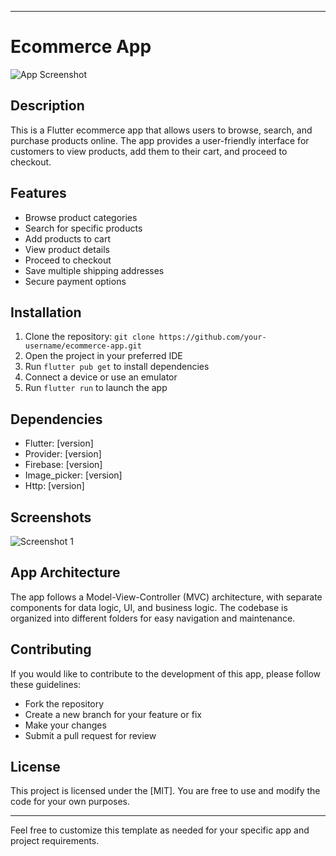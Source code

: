 
---

# Ecommerce App

![App Screenshot](https://telegra.ph/file/27df4629c3726e8856c92.jpg)

## Description
This is a Flutter ecommerce app that allows users to browse, search, and purchase products online. The app provides a user-friendly interface for customers to view products, add them to their cart, and proceed to checkout.

## Features
- Browse product categories
- Search for specific products
- Add products to cart
- View product details
- Proceed to checkout
- Save multiple shipping addresses
- Secure payment options

## Installation
1. Clone the repository: `git clone https://github.com/your-username/ecommerce-app.git`
2. Open the project in your preferred IDE
3. Run `flutter pub get` to install dependencies
4. Connect a device or use an emulator
5. Run `flutter run` to launch the app

## Dependencies
- Flutter: [version]
- Provider: [version]
- Firebase: [version]
- Image_picker: [version]
- Http: [version]

## Screenshots
![Screenshot 1](https://telegra.ph/file/f80d4ccbdf904b78f64a6.jpg)

## App Architecture
The app follows a Model-View-Controller (MVC) architecture, with separate components for data logic, UI, and business logic. The codebase is organized into different folders for easy navigation and maintenance.

## Contributing
If you would like to contribute to the development of this app, please follow these guidelines:
- Fork the repository
- Create a new branch for your feature or fix
- Make your changes
- Submit a pull request for review

## License
This project is licensed under the [MIT]. You are free to use and modify the code for your own purposes.

---

Feel free to customize this template as needed for your specific app and project requirements.
